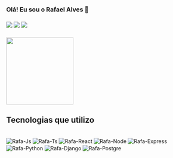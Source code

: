 ### Olá! Eu sou o Rafael Alves 👋

###

<a href="https://instagram.com/rafael.alves92" target="_blank"><img src="https://img.shields.io/badge/Instagram-E4405F?style=for-the-badge&logo=instagram&logoColor=white"></a> 
<a href="https://www.linkedin.com/in/rafaelalves92" target="_blank"><img src="https://img.shields.io/badge/LinkedIn-0077B5?style=for-the-badge&logo=linkedin&logoColor=whitee"></a>
<a href = "mailto:rafaelskz92@gmail.com"><img src="https://img.shields.io/badge/Gmail-D14836?style=for-the-badge&logo=gmail&logoColor=white"></a>

###

<div>
  <img height="180em" src="https://github-readme-stats.vercel.app/api?username=rafaelalves92&show_icons=true&theme=dark&include_all_commits=true&count_private=true"/>
</div>

###

## Tecnologias que utilizo
<div style="display: inline_block"><br>
  <img align="center" alt="Rafa-Js" src="https://img.shields.io/badge/JavaScript-F7DF1E?style=for-the-badge&logo=javascript&logoColor=black">
  <img align="center" alt="Rafa-Ts" src="https://img.shields.io/badge/TypeScript-007ACC?style=for-the-badge&logo=typescript&logoColor=white">
  <img align="center" alt="Rafa-React" src="https://img.shields.io/badge/React-20232A?style=for-the-badge&logo=react&logoColor=61DAFB">
  <img align="center" alt="Rafa-Node" src="https://img.shields.io/badge/Node.js-43853D?style=for-the-badge&logo=node.js&logoColor=white">
  <img align="center" alt="Rafa-Express" src="https://img.shields.io/badge/Express.js-404D59?style=for-the-badge">
  <img align="center" alt="Rafa-Python" src="https://img.shields.io/badge/Python-14354C?style=for-the-badge&logo=python&logoColor=white">
  <img align="center" alt="Rafa-Django" src="https://img.shields.io/badge/Django-092E20?style=for-the-badge&logo=django&logoColor=white">
  <img align="center" alt="Rafa-Postgre" src="https://img.shields.io/badge/PostgreSQL-316192?style=for-the-badge&logo=postgresql&logoColor=white">
</div>
